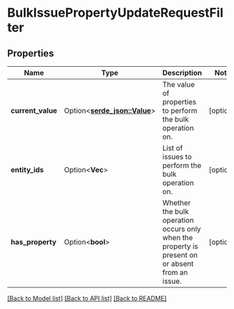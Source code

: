 # BulkIssuePropertyUpdateRequestFilter

## Properties

Name | Type | Description | Notes
------------ | ------------- | ------------- | -------------
**current_value** | Option<[**serde_json::Value**](.md)> | The value of properties to perform the bulk operation on. | [optional]
**entity_ids** | Option<**Vec<i64>**> | List of issues to perform the bulk operation on. | [optional]
**has_property** | Option<**bool**> | Whether the bulk operation occurs only when the property is present on or absent from an issue. | [optional]

[[Back to Model list]](../README.md#documentation-for-models) [[Back to API list]](../README.md#documentation-for-api-endpoints) [[Back to README]](../README.md)


